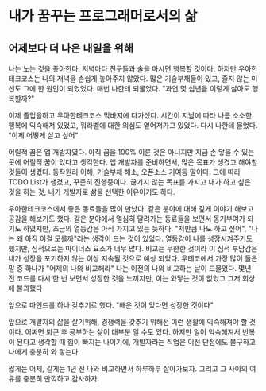 # 내가 꿈꾸는 프로그래머로서의 삶

## 어제보다 더 나은 내일을 위해
나는 노는 것을 좋아한다. 저녁마다 친구들과 술을 마시면 행복할 것이다.
하지만 우아한테크코스는 나의 저녁을 손쉽게 놓아주지 않았다. 많은 기술부채들이 있고, 줄지 않는 미션도 그에 한 원인이 되었었다.
매번 나한테 되물었다. "과연 몇 십년을 이렇게 살아도 행복할까?"

이제 졸업을하고 우아한테크코스 막바지에 다가섰다. 시간이 지남에 따라 나름 소소한 행복에 익숙해져 있었고, 워라벨에 대한 의심도 옅어져가고 있었다.
다시 나한테 물었다. "이제 어떻게 살고 싶어"

어릴적 꿈은 앱 개발자였다. 아직 꿈을 100% 이룬 것은 아니지만 지금 손 닿을 수 있는 곳에 어릴적 꿈이 있다고 생각한다.
앱 개발자를 준비하면서, 많은 목표가 생겼고 해야할 것들이 생겼다. 동작원리 이해, 기술부채 해소, 오픈소스 기여등 말이다.
그에 따라 TODO List가 생겼고, 꾸준히 진행중이다. 끊기지 않는 목표를 가지고 내가 하고 싶은 것을 하는 것, 내가 개발자로 삶을 선택한 이유이기도 하다.

우아한테크코스에서 좋은 동료들을 많이 만났다. 같은 분야에 대해 깊게 이야기 해보고 공감을 해보기도 했다. 같은 분야에서 열심히 달려가는 동료들을 보면서
동기부여가 되기도 하였지만, 조금의 열등감은 아직 가지고 있는 듯하다. "저만큼 나도 하고 싶어", "나는 왜 아직 이걸 모를까"라는 생각이 드는 것이 있었다.
열등감이 나를 성장시켜주기도 했지만, 심적으로는 마이너스 요소가 너무 많다. 
비교는 무한한 것이라 이 심적 부담감은 내가 성장을 포기하지 않는 이상 지속될 것으로 예상 되었다. 우테코에서 가장 많이 들은 말 중 하나가 "어제의 나와 비교해라"
나는 이전의 나와 비교하는 날이 드물었다. 몇년 전 코드를 다시 한 번 보면서 성장한 것을 느끼지만, 이는 와닿는 것이 없었고 그저 회상에 불과했다

앞으로 마인드를 하나 갖추기로 했다. "배운 것이 있다면 성장한 것이다" 

앞으로 개발자의 삶을 살기위해, 경쟁력을 갖추기 위해선 이런 생활에 익숙해져야 할 것이다. 어쩌면 퇴근 후 공부하는 삶이 대부분 일 수도 있다.
하지만 일이 익숙해져서 반복이 된다고 생각할 때 힘이 빠지는 나이기에, 개발자라는 직업은 이전 단점에도 불구하고 나에게 충분히 와 닿는다.

짧게는 어제, 길게는 1년 전 나와 비교하면서 하루하루 살아가보자. 그리고 그 사이의 여유를 충분히 만끽하고 감사하자.



 
